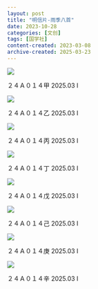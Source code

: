 ```yaml
---
layout: post
title: "明信片-雨季八首"
date: 2023-10-28
categories: [文创]
tags: [国学社]
content-created: 2023-03-08
archive-created: 2025-03-23
---
```


<div class="image-card-2">
<img src="{{site.baseurl}}/assets/imgs/design/0016.webp">
<div class="caption">
  <p>２４Ａ０１４甲	2025.03 I</p>
</div>
</div>

<div class="image-card-2">
<img src="{{site.baseurl}}/assets/imgs/design/0020.webp">
<div class="caption">
  <p>２４Ａ０１４乙	2025.03 I</p>
</div>
</div>

<div class="image-card-2">
<img src="{{site.baseurl}}/assets/imgs/design/0021.webp">
<div class="caption">
  <p>２４Ａ０１４丙	2025.03 I</p>
</div>
</div>

<div class="image-card-2">
<img src="{{site.baseurl}}/assets/imgs/design/0022.webp">
<div class="caption">
  <p>２４Ａ０１４丁	2025.03 I</p>
</div>
</div>

<div class="image-card-2">
<img src="{{site.baseurl}}/assets/imgs/design/0023.webp">
<div class="caption">
  <p>２４Ａ０１４戊	2025.03 I</p>
</div>
</div>

<div class="image-card-2">
<img src="{{site.baseurl}}/assets/imgs/design/0017.webp">
<div class="caption">
  <p>２４Ａ０１４己	2025.03 I</p>
</div>
</div>

<div class="image-card-2">
<img src="{{site.baseurl}}/assets/imgs/design/0018.webp">
<div class="caption">
  <p>２４Ａ０１４庚	2025.03 I</p>
</div>
</div>

<div class="image-card-2">
<img src="{{site.baseurl}}/assets/imgs/design/0019.webp">
<div class="caption">
  <p>２４Ａ０１４辛	2025.03 I</p>
</div>
</div>
